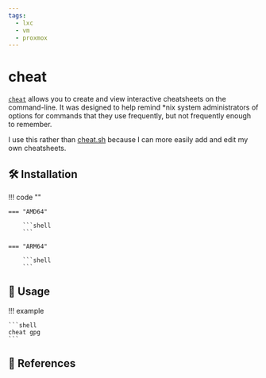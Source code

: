 ```yaml
---
tags:
  - lxc
  - vm
  - proxmox
---
```

# cheat

[`cheat`][1] allows you to create and view interactive cheatsheets on the
command-line. It was designed to help remind *nix system administrators
of options for commands that they use frequently, but not frequently
enough to remember.

I use this rather than [cheat.sh][2] because I can more easily add and edit my own cheatsheets.

## :hammer_and_wrench: Installation

!!! code ""

    === "AMD64"

        ```shell
        ```

    === "ARM64"

        ```shell
        ```

## :pencil: Usage

!!! example

    ```shell
    cheat gpg
    ```

## :link: References

[1]: <https://github.com/cheat/cheat>
[2]: <https://cheat.sh>
